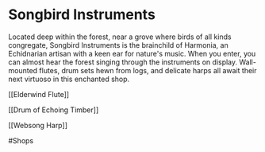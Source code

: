 # Songbird Instruments

Located deep within the forest, near a grove where birds of all kinds congregate, Songbird Instruments is the brainchild of Harmonia, an Echidnarian artisan with a keen ear for nature's music. When you enter, you can almost hear the forest singing through the instruments on display. Wall-mounted flutes, drum sets hewn from logs, and delicate harps all await their next virtuoso in this enchanted shop.

[[Elderwind Flute]]

[[Drum of Echoing Timber]]

[[Websong Harp]]


#Shops